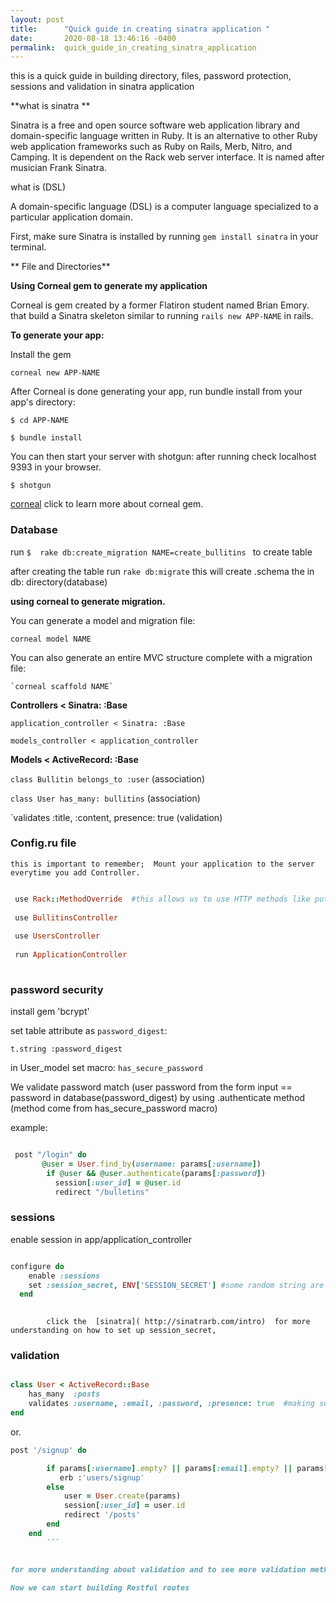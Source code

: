 ```yaml
---
layout: post
title:      "Quick guide in creating sinatra application "
date:       2020-08-18 13:46:16 -0400
permalink:  quick_guide_in_creating_sinatra_application
---
```


this is a quick guide in building  directory, files, password protection, sessions and validation in sinatra application

 **what is sinatra **

Sinatra is a free and open source software web application library and domain-specific language written in Ruby. It is an alternative to other Ruby web application frameworks such as Ruby on Rails, Merb, Nitro, and Camping. It is dependent on the Rack web server interface. It is named after musician Frank Sinatra.

what is  (DSL) 

A domain-specific language (DSL) is a computer language specialized to a particular application domain.  

First, make sure Sinatra is installed by running `gem install sinatra`  in your terminal. 


** File and Directories**

**Using Corneal gem to generate my application**

Corneal is gem created by a former Flatiron student named Brian Emory.  that build a Sinatra skeleton similar to running 
`rails new APP-NAME` in rails. 

**To generate your app:** 

 Install the gem

`corneal new APP-NAME`

 After Corneal is done generating your app, run bundle install from your app's directory:

 `$ cd APP-NAME`
			 

 `$ bundle install`

You can then start your server with shotgun: after running check localhost 9393 in your browser.

   `$ shotgun` 

[corneal](https://github.com/thebrianemory/corneal) click to learn more about corneal gem.


### Database

 run `$  rake db:create_migration NAME=create_bullitins ` to create table 

 after creating the table  run `rake db:migrate` this will create .schema the in db: directory(database) 
 
**using corneal to generate migration.**
 
  You can generate a model and migration file:

  `corneal model NAME`

  You can also generate an entire MVC structure complete with a migration file:

	`corneal scaffold NAME`
	
 
 **Controllers < Sinatra: :Base**

` application_controller < Sinatra: :Base `

 `models_controller < application_controller` 


 **Models < ActiveRecord: :Base**
  
 `class Bullitin belongs_to :user`  (association)
					
 `class User has_many: bullitins` (association)
          
  `validates :title, :content,  presence: true  (validation) 
	

 
	
 ### Config.ru file    
 
	this is important to remember;  Mount your application to the server everytime you add Controller.

```ruby	

 use Rack::MethodOverride  #this allows us to use HTTP methods like puts/patch
 
 use BullitinsController
 
 use UsersController
 
 run ApplicationController 
 
 ```

	
	
### password security
	
install gem 'bcrypt' 
	
set table attribute as `password_digest`:

`t.string :password_digest` 

in User_model  set macro: `has_secure_password ` 

We validate password match (user password from the form input == password in database(password_digest) 
by using .authenticate method (method come from has_secure_password macro) 

example: 

```ruby 

 post "/login" do 
       @user = User.find_by(username: params[:username]) 
        if @user && @user.authenticate(params[:password])
          session[:user_id] = @user.id
          redirect "/bulletins" 

```

### sessions

enable session in app/application_controller 

```ruby

configure do 
    enable :sessions 
    set :session_secret, ENV['SESSION_SECRET'] #some random string are stored in this variable
  end 
 
```
       

			click the  [sinatra]( http://sinatrarb.com/intro)  for more understanding on how to set up session_secret, 
  
				
  
### validation

```ruby

class User < ActiveRecord::Base 
    has_many  :posts
    validates :username, :email, :password, :presence: true  #making sure models have data.
end 

``` 

or. 

```ruby
post '/signup' do 

        if params[:username].empty? || params[:email].empty? || params[:password].empty?
           erb :'users/signup'
        else
            user = User.create(params)
            session[:user_id] = user.id
            redirect '/posts'
        end 
    end 
		```


for more understanding about validation and to see more validation methods [guides](https://guides.rubyonrails.org/active_record_validations.html) 

Now we can start building Restful routes 

			
  
	
	 

				   
			 
			 
                         				                
         
          
							 
 






